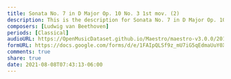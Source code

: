 ```yaml
---
title: Sonata No. 7 in D Major Op. 10 No. 3 1st mov. (2)
description: This is the description for Sonata No. 7 in D Major Op. 10 No. 3 1st mov. by Ludwig van Beethoven
composers: [Ludwig van Beethoven]
periods: [Classical]
audioURL: https://OpenMusicDataset.github.io/Maestro/maestro-v3.0.0/2013/ORIG-MIDI_01_7_7_13_Group__MID--AUDIO_13_R1_2013_wav--2.midi
formURL: https://docs.google.com/forms/d/e/1FAIpQLSf9z_mU7iG5qEdmaUuY0XC6Cu1VdOvu7pSFzuqhrawJdRjAeQ/viewform
comments: true
share: true
date: 2021-08-08T07:43:13-06:00
---
```

